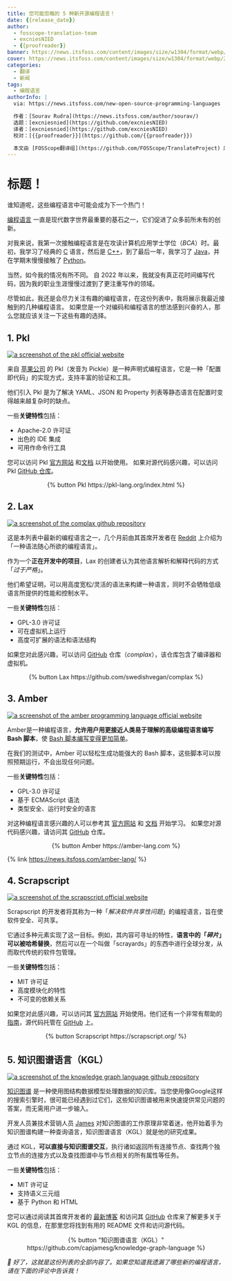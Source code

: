 ```yaml
---
title: 您可能忽略的 5 种新开源编程语言！
date: {{release_date}}
author:
  - fosscope-translation-team
  - excniesNIED
  - {{proofreader}}
banner: https://news.itsfoss.com/content/images/size/w1304/format/webp/2024/07/opensource-programming-languages.png
cover: https://news.itsfoss.com/content/images/size/w1304/format/webp/2024/07/opensource-programming-languages.png
categories:
  - 翻译
  - 新闻
tags: 
  - 编程语言
authorInfo: |
  via: https://news.itsfoss.com/new-open-source-programming-languages

  作者：[Sourav Rudra](https://news.itsfoss.com/author/sourav/)
  选题：[excniesnied](https://github.com/excniesNIED)
  译者：[excniesnied](https://github.com/excniesNIED)
  校对：[{{proofreader}}](https://github.com/{{proofreader}})

  本文由 [FOSScope翻译组](https://github.com/FOSScope/TranslateProject) 原创编译，[开源观察](https://fosscope.com/) 荣誉推出
---
```


# 标题！

谁知道呢，这些编程语言中可能会成为下一个热门！

<!-- more -->

[编程语言](https://en.wikipedia.org/wiki/Programming_language) 一直是现代数字世界最重要的基石之一，它们促进了众多前所未有的创新。

对我来说，我第一次接触编程语言是在攻读计算机应用学士学位（*BCA*）时。最初，我学习了经典的 [C](https://en.wikipedia.org/wiki/C_(programming_language)) 语言，然后是 [C++](https://en.wikipedia.org/wiki/C%2B%2B)，到了最后一年，我学习了 [Java](https://en.wikipedia.org/wiki/Java_(programming_language))，并在学期末慢慢接触了 [Python](https://en.wikipedia.org/wiki/Python_(programming_language))。

当然，如今我的情况有所不同。 自 2022 年以来，我就没有真正花时间编写代码，因为我的职业生涯慢慢过渡到了更注重写作的领域。

尽管如此，我还是会尽力关注有趣的编程语言，在这份列表中，我将展示我最近接触到的几种编程语言。 如果您是一个对编码和编程语言的想法感到兴奋的人，那么您就应该关注一下这些有趣的选择。

## 1. Pkl

[![a screenshot of the pkl official website](https://news.itsfoss.com/content/images/2024/07/Pkl.png)](https://news.itsfoss.com/content/images/2024/07/Pkl.png)

来自 [苹果公司](https://www.apple.com/) 的 Pkl（发音为 Pickle）是一种声明式编程语言，它是一种「配置即代码」的实现方式，支持丰富的验证和工具。

他们引入 Pkl 是为了解决 YAML、JSON 和 Property 列表等静态语言在配置时变得越来越复杂时的缺点。

一些**关键特性**包括：

- Apache-2.0 许可证
- 出色的 IDE 集成
- 可用作命令行工具

您可以访问 Pkl [官方网站](https://pkl-lang.org/index.html) 和[文档](https://pkl-lang.org/main/current/index.html) 以开始使用。 如果对源代码感兴趣，可以访问 Pkl [GitHub 仓库](https://github.com/apple/pkl)。

<center>{% button Pkl https://pkl-lang.org/index.html %}</center>

## 2. Lax

[![a screenshot of the complax github repository](https://news.itsfoss.com/content/images/2024/07/Lax.png)](https://news.itsfoss.com/content/images/2024/07/Lax.png)

这是本列表中最新的编程语言之一，几个月前由其首席开发者在 [Reddit](https://www.reddit.com/r/ProgrammingLanguages/comments/182sfqi/lax_a_programming_language_where_the_syntax_is/) 上介绍为「一种语法随心所欲的编程语言」。

作为一个**正在开发中的项目**，Lax 的创建者认为其他语言解析和解释代码的方式「*过于严格*」。

他们希望证明，可以用高度宽松/灵活的语法来构建一种语言，同时不会牺牲低级语言所提供的性能和控制水平。

一些**关键特性**包括：

- GPL-3.0 许可证
- 可在虚拟机上运行
- 高度可扩展的语法和语法结构

如果您对此感兴趣，可以访问 [GitHub](https://github.com/swedishvegan/complax) 仓库（*complax*），该仓库包含了编译器和虚拟机。

<center>{% button Lax https://github.com/swedishvegan/complax %}</center>

## 3. Amber

[![a screenshot of the amber programming language official website](https://news.itsfoss.com/content/images/2024/07/Amber.png)](https://news.itsfoss.com/content/images/2024/07/Amber.png)

Amber是一种编程语言，**允许用户用更接近人类易于理解的高级编程语言编写 Bash 脚本**，使 [Bash 脚本编写变得更加简单](https://news.itsfoss.com/amber-lang/)。

在我们的测试中，Amber 可以轻松生成功能强大的 Bash 脚本，这些脚本可以按照预期运行，不会出现任何问题。

一些**关键特性**包括：

- GPL-3.0 许可证
- 基于 ECMAScript 语法
- 类型安全、运行时安全的语言

对这种编程语言感兴趣的人可以参考其 [官方网站](https://amber-lang.com/) 和 [文档](https://docs.amber-lang.com/) 开始学习。 如果您对源代码感兴趣，请访问其 [GitHub](https://github.com/Ph0enixKM/Amber) 仓库。

<center>{% button Amber https://amber-lang.com %}</center>

{% link https://news.itsfoss.com/amber-lang/ %}

## 4. Scrapscript

[![a screenshot of the scrapscript official website](https://news.itsfoss.com/content/images/2024/07/Scrapscript.png)](https://news.itsfoss.com/content/images/2024/07/Scrapscript.png)

Scrapscript 的开发者将其称为一种「*解决软件共享性问题*」的编程语言，旨在使软件安全、可共享。

它通过多种元素实现了这一目标。例如，其内容可寻址的特性，**语言中的「*碎片*」可以被哈希替换**，然后可以在一个叫做「scrayards」的东西中进行全球分发，从而取代传统的软件包管理。

一些**关键特性**包括：

- MIT 许可证
- 高度模块化的特性
- 不可变的依赖关系

如果您对此感兴趣，可以访问其 [官方网站](https://scrapscript.org/) 开始使用。他们还有一个非常有帮助的 [指南](https://scrapscript.org/guide)，源代码托管在 [GitHub](https://github.com/tekknolagi/scrapscript) 上。

<center>{% button Scrapscript https://scrapscript.org/ %}</center>

## 5. 知识图谱语言（KGL）

[![a screenshot of the knowledge graph language github repository](https://news.itsfoss.com/content/images/2024/07/Knowledge_Graph_Language.png)](https://news.itsfoss.com/content/images/2024/07/Knowledge_Graph_Language.png)

[知识图谱](https://en.wikipedia.org/wiki/Knowledge_graph) 是一种使用图结构数据模型处理数据的知识库。当您使用像Google这样的搜索引擎时，很可能已经遇到过它们，这些知识图谱被用来快速提供常见问题的答案，而无需用户进一步输入。

开发人员兼技术营销人员 [James](https://github.com/capjamesg) 对知识图谱的工作原理非常着迷，他开始着手为知识图谱构建一种查询语言，知识图谱语言（KGL）就是他的研究成果。

通过 KGL，**可以直接与知识图谱交互**，执行诸如返回所有连接节点、查找两个独立节点的连接方式以及查找图谱中与节点相关的所有属性等任务。

一些**关键特性**包括：

- MIT 许可证
- 支持语义三元组
- 基于 Python 和 HTML

您可以通过阅读其首席开发者的 [最新博客](https://jamesg.blog/2024/03/22/kgl/) 和访问其 [GitHub](https://github.com/capjamesg/knowledge-graph-language) 仓库来了解更多关于 KGL 的信息，在那里您将找到有用的 README 文件和访问源代码。

<center>{% button "知识图谱语言（KGL）" https://github.com/capjamesg/knowledge-graph-language %}</center>

*💬 好了，这就是这份列表的全部内容了。如果您知道我遗漏了哪些新的编程语言，请在下面的评论中告诉我！*

